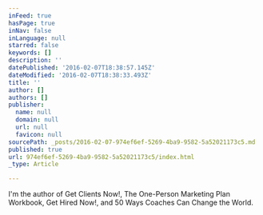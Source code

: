 ```yaml
---
inFeed: true
hasPage: true
inNav: false
inLanguage: null
starred: false
keywords: []
description: ''
datePublished: '2016-02-07T18:38:57.145Z'
dateModified: '2016-02-07T18:38:33.493Z'
title: ''
author: []
authors: []
publisher:
  name: null
  domain: null
  url: null
  favicon: null
sourcePath: _posts/2016-02-07-974ef6ef-5269-4ba9-9582-5a52021173c5.md
published: true
url: 974ef6ef-5269-4ba9-9582-5a52021173c5/index.html
_type: Article

---
```

I'm the author of Get Clients Now!, The One-Person Marketing Plan Workbook, Get Hired Now!, and 50 Ways Coaches Can Change the World.